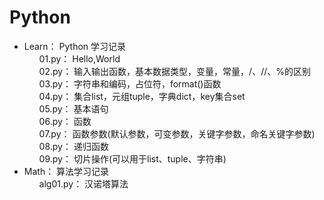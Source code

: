 # Python

<ul>
<li>Learn： Python 学习记录
<ul>01.py： Hello,World</ul>
<ul>02.py： 输入输出函数，基本数据类型，变量，常量，/、//、%的区别</ul>
<ul>03.py： 字符串和编码，占位符，format()函数</ul>
<ul>04.py： 集合list，元组tuple，字典dict，key集合set</ul>
<ul>05.py： 基本语句</ul>
<ul>06.py： 函数</ul>
<ul>07.py： 函数参数(默认参数，可变参数，关键字参数，命名关键字参数)</ul>
<ul>08.py： 递归函数</ul>
<ul>09.py： 切片操作(可以用于list、tuple、字符串)</ul>
</li>
<li>Math： 算法学习记录
<ul>alg01.py： 汉诺塔算法</ul>
</li>
</ul>
